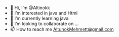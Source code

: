 - 👋 Hi, I’m @Altinokk
- 👀 I’m interested in java and Html
- 🌱 I’m currently learning java
- 💞️ I’m looking to collaborate on ...
- 📫 How to reach me AltunokMehmett@gmail.com

<!---
Altinokk/Altinokk is a ✨ special ✨ repository because its `README.md` (this file) appears on your GitHub profile.
You can click the Preview link to take a look at your changes.
--->

